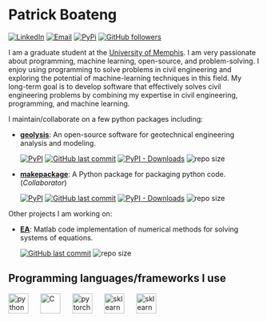 [geolysis_github_url]: https://github.com/patrickboateng/geolysis
[geolysis_pypi_url]: https://pypi.org/project/geolysis
[geolysis_commits_url]: https://github.com/patrickboateng/geolysis/commits

# Patrick Boateng

[![LinkedIn](https://img.shields.io/badge/-Linkedin-blue?style=for-the-badge&logo=linkedin)][linkedin_url]
[![Email](https://img.shields.io/badge/-Email-red?style=for-the-badge&logo=gmail&logoColor=white)](mailto:boatengpato.pb@gmail.com)
[![PyPi](https://img.shields.io/badge/PyPi-Pato546-blue?style=for-the-badge&logo=pypi)](https://pypi.org/user/Pato546/)
[![GitHub followers](https://img.shields.io/github/followers/patrickboateng?label=Followers&style=for-the-badge&logo=github)](https://github.com/patrickboateng)

<!-- [![Static Badge](https://img.shields.io/badge/PDF-CV-red?logo=adobe&style=for-the-badge)][academic_cv_url] -->

<!-- Links -->

[linkedin_url]: https://www.linkedin.com/in/patrickboateng/

<!-- [academic_cv_url]: https://github.com/patrickboateng/cv/blob/main/academic_cv.pdf -->

I am a graduate student at the [University of Memphis](https://www.memphis.edu).
I am very passionate about programming, machine learning, open-source, and
problem-solving. I enjoy using programming to solve problems in civil engineering
and exploring the potential of machine-learning techniques in this field.
My long-term goal is to develop software that effectively solves civil engineering
problems by combining my expertise in civil engineering, programming, and machine
learning.

I maintain/collaborate on a few python packages including:

- [**geolysis**][geolysis_github_url]: An open-source software for geotechnical
  engineering analysis and modeling.

  [![PyPI](https://img.shields.io/pypi/v/geolysis?logo=pypi&style=flat)][geolysis_pypi_url]
  [![GitHub last commit](https://img.shields.io/github/last-commit/patrickboateng/geolysis?logo=github&style=flat)][geolysis_commits_url]
  [![PyPI - Downloads](https://img.shields.io/pypi/dm/geolysis?logo=pypi&style=flat)](https://pypistats.org/packages/geolysis)
  ![repo size](https://img.shields.io/github/repo-size/patrickboateng/geolysis?logo=github&style=flat)

- [**makepackage**](https://github.com/patrickboateng/makepackage): A Python
  package for packaging python code. (_Collaborator_)

  [![PyPI](https://img.shields.io/pypi/v/makepackage?logo=pypi&style=flat)](https://pypi.org/project/makepackage)
  [![GitHub last commit](https://img.shields.io/github/last-commit/nyggus/makepackage?logo=github&style=flat)](https://github.com/nyggus/makepackage/commits)
  [![PyPI - Downloads](https://img.shields.io/pypi/dm/makepackage?logo=pypi&style=flat)](https://pypistats.org/packages/makepackage)
  ![repo size](https://img.shields.io/github/repo-size/nyggus/makepackage?logo=github&style=flat)

Other projects I am working on:

- [**EA**](https://github.com/patrickboateng/EA/): Matlab code implementation of
  numerical methods for solving systems of equations.

  [![GitHub last commit](https://img.shields.io/github/last-commit/patrickboateng/EA?logo=github&style=flat)][geolysis_commits_url]
  ![repo size](https://img.shields.io/github/repo-size/patrickboateng/EA?logo=github&style=flat)

## Programming languages/frameworks I use

<p align="left">
<img style="margin-right:20px;" alt="python" width=40 height=40 
src="https://cdn.jsdelivr.net/gh/devicons/devicon/icons/python/python-original.svg"/>
<img style="margin-right:20px" alt="C" width=40 height=40 
src="https://cdn.jsdelivr.net/gh/devicons/devicon/icons/c/c-original.svg"/>
<img style="margin-right:20px" alt="pytorch" width=40 height=40 
src="https://cdn.jsdelivr.net/gh/devicons/devicon/icons/pytorch/pytorch-original.svg"/>
<img style="margin-right:20px" alt="sklearn" width=40 height=40  
src="https://upload.wikimedia.org/wikipedia/commons/0/05/Scikit_learn_logo_small.svg"/>
<img style="margin-right:20px" alt="sklearn" width=40 height=40 
src="https://cdn.jsdelivr.net/gh/devicons/devicon@latest/icons/matlab/matlab-original.svg" />
</p>
